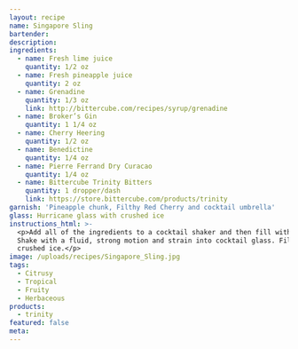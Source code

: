 ```yaml
---
layout: recipe
name: Singapore Sling
bartender:
description:
ingredients:
  - name: Fresh lime juice
    quantity: 1/2 oz
  - name: Fresh pineapple juice
    quantity: 2 oz
  - name: Grenadine
    quantity: 1/3 oz
    link: http://bittercube.com/recipes/syrup/grenadine
  - name: Broker’s Gin
    quantity: 1 1/4 oz
  - name: Cherry Heering
    quantity: 1/2 oz
  - name: Benedictine
    quantity: 1/4 oz
  - name: Pierre Ferrand Dry Curacao
    quantity: 1/4 oz
  - name: Bittercube Trinity Bitters
    quantity: 1 dropper/dash
    link: https://store.bittercube.com/products/trinity
garnish: 'Pineapple chunk, Filthy Red Cherry and cocktail umbrella'
glass: Hurricane glass with crushed ice
instructions_html: >-
  <p>Add all of the ingredients to a cocktail shaker and then fill with ice.
  Shake with a fluid, strong motion and strain into cocktail glass. Fill with
  crushed ice.</p>
image: /uploads/recipes/Singapore_Sling.jpg
tags:
  - Citrusy
  - Tropical
  - Fruity
  - Herbaceous
products:
  - trinity
featured: false
meta:
---
```



